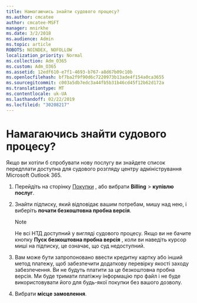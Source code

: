 ```yaml
---
title: Намагаючись знайти судового процесу?
ms.author: cmcatee
author: cmcatee-MSFT
manager: mnirkhe
ms.date: 3/2/2018
ms.audience: Admin
ms.topic: article
ROBOTS: NOINDEX, NOFOLLOW
localization_priority: Normal
ms.collection: Adm_O365
ms.custom: Adm_O365
ms.assetid: 12edf610-e7f1-4693-b767-a8d67b09c10b
ms.openlocfilehash: bf7ba2f9f90d6c7220973b13ade4f154a0ca3655
ms.sourcegitcommit: c003a5db7edc3a44fb5b31b46cd45f12b62d172a
ms.translationtype: MT
ms.contentlocale: uk-UA
ms.lasthandoff: 02/22/2019
ms.locfileid: "30208217"
---
```

# <a name="trying-to-find-a-trial"></a>Намагаючись знайти судового процесу?

Якщо ви хотіли б спробувати нову послугу ви знайдете список передплати доступна для судового розгляду центру адміністрування Microsoft Outlook 365.
  
1. Перейдіть на сторінку [Покупки](https://go.microsoft.com/fwlink/p/?linkid=868433) , або вибрати **Billing** \> **купівлю послуг**.
    
2. Знайти підписку, який відповідає вашим потребам, мишу над нею, і виберіть **почати безкоштовна пробна версія**.
    
    > [!NOTE]
    > Не всі НТД доступний у вигляді судового процесу. Якщо ви не бачите кнопку **Пуск безкоштовна пробна версія** , коли ви наведіть курсор миші на підписку, це означає, що суд недоступний. 
  
3. Вам може бути запропоновано ввести кредитну картку або інший метод платежу, щоб забезпечити додаткову перевірку якості заходу забезпечення. Ви не будуть платити за це безкоштовна пробна версія. Ми буде тримати платіжну інформацію про файл і не буде використовувати його для будь-якої покупки без вашого дозволу.
    
4. Вибрати **місце замовлення**.
    

